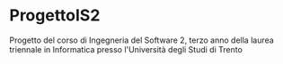 # ProgettoIS2

Progetto del corso di Ingegneria del Software 2, terzo anno della laurea triennale in Informatica presso l'Università degli Studi di Trento
